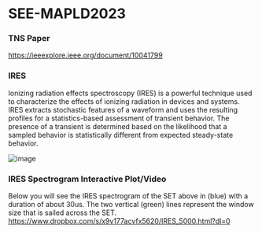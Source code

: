 # SEE-MAPLD2023
### TNS Paper
https://ieeexplore.ieee.org/document/10041799
### IRES 
Ionizing radiation effects spectroscopy (IRES) is a powerful technique used to characterize
the effects of ionizing radiation in devices and systems. IRES extracts stochastic features of a
waveform and uses the resulting profiles for a statistics-based assessment of transient behavior. The
presence of a transient is determined based on the likelihood that a sampled behavior is statistically
different from expected steady-state behavior.


![image](https://github.com/Carpenter-J1/SEE-MAPLD2023/assets/80923525/20b35fe1-8f06-4a4d-842a-9e0dcbc319dc)
### IRES Spectrogram Interactive Plot/Video
Below you will see the IRES spectrogram of the SET above in (blue) with a duration of about 30us. The two vertical (green) lines represent the window size that is sailed across the SET.
https://www.dropbox.com/s/x9v177acvfx5620/IRES_5000.html?dl=0
